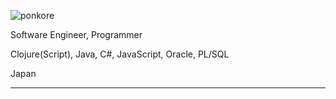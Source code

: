 ![ponkore](/img/my-icon-64x64.png "ponkore")

Software Engineer, Programmer

Clojure(Script), Java, C#, JavaScript, Oracle, PL/SQL

Japan

---
